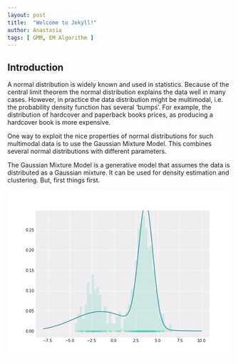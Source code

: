 ```yaml
---
layout: post
title:  "Welcome to Jekyll!"
author: Anastasia
tags: [ GMM, EM Algorithm ]
---
```


## Introduction

A normal distribution is widely known and used in statistics. Because of the central limit theorem the normal distribution explains the data well in many cases. However, in practice the data distribution might be multimodal, i.e. the probability density function has several ‘bumps’. For example, the distribution of hardcover and paperback books prices, as producing a hardcover book is more expensive.

One way to exploit the nice properties of normal distributions for such multimodal data is to use the Gaussian Mixture Model. This combines several normal distributions with different parameters. 

The Gaussian Mixture Model is a generative model that assumes the data is distributed as a Gaussian mixture. It can be used for density estimation and clustering. But, first things first. 

![Density estimation with GMM](/assets/density_estimation.gif)